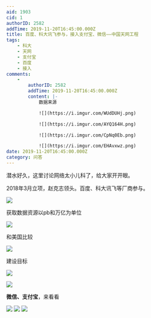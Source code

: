```yaml
---
aid: 1903
cid: 1
authorID: 2582
addTime: 2019-11-20T16:45:00.000Z
title: 百度、科大讯飞参与，接入支付宝、微信——中国天网工程
tags:
    - 科大
    - 天网
    - 支付宝
    - 百度
    - 接入
comments:
    -
        authorID: 2582
        addTime: 2019-11-20T16:45:00.000Z
        content: |-
            数据来源

            ![](https://i.imgur.com/WUdDUHj.png)

            ![](https://i.imgur.com/AYQ164H.png)

            ![](https://i.imgur.com/CpNq0Eb.png)

            ![](https://i.imgur.com/EHAvxwz.png)
date: 2019-11-20T16:45:00.000Z
category: 问答
---
```


潜水好久，这里讨论网络太小儿科了，给大家开开眼。

2018年3月立项，赵克志领头。百度、科大讯飞等厂商参与。

![](https://i.imgur.com/vr4lUYZ.png)

获取数据资源以pb和万亿为单位

![](https://i.imgur.com/t6wjoSH.png)

和美国比较

![](https://i.imgur.com/YtuvKqb.png)

建设目标

![](https://i.imgur.com/CyasBKz.png)

![](https://i.imgur.com/Ta0B7NU.png)

**微信、支付宝**，来看看

![](https://i.imgur.com/0Xx1wDT.png) ![](https://i.imgur.com/vyvOMYg.png) ![](https://i.imgur.com/VHHzEcv.png)
